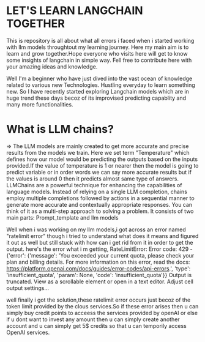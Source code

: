 # LET'S LEARN LANGCHAIN TOGETHER
This is repository is all about what all errors i faced when i started working with llm models throughtout my learning journey.
Here my main aim is to learn and grow together.Hope everyone who visits here will get to know some insights of langchain in simple way.
Fell free to contribute here with your amazing ideas and knowledge.

Well I'm a beginner who have just dived into the vast ocean of knowledge related to various new Technologies.
Hustling everyday to learn something new.
So I have recently started exploring Langchain models which are in huge trend these days becoz of its improvised predicting capablity and many more functionalities.

# What is LLM chains?
=> The LLM models are mainly created to get more accurate and precise results from the models we train. Here we set term "Temperature" which defines how our model would be predicting the outputs based on the inputs provided.If the value of temperature is 1 or nearer then the model is going to predict variable or in order words we can say more accurate results but if the values is around 0 then it predicts almost same type of answers.
LLMChains are a powerful technique for enhancing the capabilities of language models. Instead of relying on a single LLM completion, chains employ multiple completions followed by actions in a sequential manner to generate more accurate and contextually appropriate responses. You can think of it as a multi-step approach to solving a problem.
It consists of two main parts: Prompt_template and llm models


Well when i was working on my llm models,i got across an error named "ratelimit error" though i tried to understand what does it means and figured it out as well but still stuck with how can i get rid from it in order to get the output.
here's the error what i m  getting,
RateLimitError: Error code: 429 - {'error': {'message': 'You exceeded your current quota, please check your plan and billing details. For more information on this error, read the docs: https://platform.openai.com/docs/guides/error-codes/api-errors.', 'type': 'insufficient_quota', 'param': None, 'code': 'insufficient_quota'}}
Output is truncated. View as a scrollable element or open in a text editor. Adjust cell output settings...

well finally i got the solution,these ratelimit error occurs just becoz of the token limit provided by the clous services.So if these error arises then u can simply buy credit points to acceess the services provided by openAI or else if u dont want to invest any amount then u can simply create another account and u can simply get 5$ credits so that u can temporily access OpenAI services.
